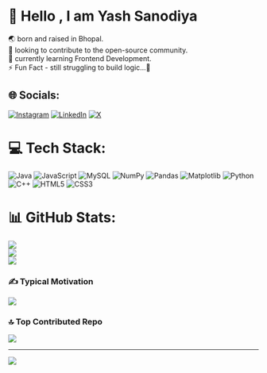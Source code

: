 # 💫 Hello , I am Yash Sanodiya
🌏  born and raised in Bhopal.<br>🤝 looking to contribute to the open-source community.<br>🌱 currently learning Frontend Development.<br>⚡ Fun Fact - still struggling to build logic...🤪


## 🌐 Socials:
[![Instagram](https://img.shields.io/badge/Instagram-%23E4405F.svg?logo=Instagram&logoColor=white)](https://instagram.com/@yash_35145) [![LinkedIn](https://img.shields.io/badge/LinkedIn-%230077B5.svg?logo=linkedin&logoColor=white)](https://linkedin.com/in/yash_3514) [![X](https://img.shields.io/badge/X-black.svg?logo=X&logoColor=white)](https://x.com/@Yash_35145) 

# 💻 Tech Stack:
![Java](https://img.shields.io/badge/java-%23ED8B00.svg?style=for-the-badge&logo=openjdk&logoColor=white) ![JavaScript](https://img.shields.io/badge/javascript-%23323330.svg?style=for-the-badge&logo=javascript&logoColor=%23F7DF1E) ![MySQL](https://img.shields.io/badge/mysql-%2300000f.svg?style=for-the-badge&logo=mysql&logoColor=white) ![NumPy](https://img.shields.io/badge/numpy-%23013243.svg?style=for-the-badge&logo=numpy&logoColor=white) ![Pandas](https://img.shields.io/badge/pandas-%23150458.svg?style=for-the-badge&logo=pandas&logoColor=white) ![Matplotlib](https://img.shields.io/badge/Matplotlib-%23ffffff.svg?style=for-the-badge&logo=Matplotlib&logoColor=black) ![Python](https://img.shields.io/badge/python-3670A0?style=for-the-badge&logo=python&logoColor=ffdd54) ![C++](https://img.shields.io/badge/c++-%2300599C.svg?style=for-the-badge&logo=c%2B%2B&logoColor=white) ![HTML5](https://img.shields.io/badge/html5-%23E34F26.svg?style=for-the-badge&logo=html5&logoColor=white) ![CSS3](https://img.shields.io/badge/css3-%231572B6.svg?style=for-the-badge&logo=css3&logoColor=white)
# 📊 GitHub Stats:
![](https://github-readme-stats.vercel.app/api?username=Yash35145&theme=dark&hide_border=false&include_all_commits=true&count_private=true)<br/>
![](https://github-readme-streak-stats.herokuapp.com/?user=Yash35145&theme=dark&hide_border=false)<br/>
![](https://github-readme-stats.vercel.app/api/top-langs/?username=Yash35145&theme=dark&hide_border=false&include_all_commits=true&count_private=true&layout=compact)

### ✍️ Typical Motivation
![](https://quotes-github-readme.vercel.app/api?type=horizontal&theme=radical)

### 🔝 Top Contributed Repo
![](https://github-contributor-stats.vercel.app/api?username=Yash35145&limit=5&theme=dark&combine_all_yearly_contributions=true)

---
[![](https://visitcount.itsvg.in/api?id=Yash35145&icon=0&color=0)](https://visitcount.itsvg.in)

<!---
Yash35145/Yash35145 is a ✨ special ✨ repository because its `README.md` (this file) appears on your GitHub profile.
You can click the Preview link to take a look at your changes.
--->
